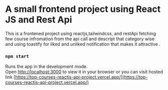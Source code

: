 # A small frontend project using React JS and Rest Api 

This is a frontened project using reactjs,tailwindcss, and restApi fetching few course infromation from the api call and descript that category wise and using toastify for liked and unliked notification that makes it attractive .

### `npm start`

Runs the app in the development mode.\
Open [http://localhost:3000](http://localhost:3000) to view it in your browser or you can visit hosted link [https://top-courses-reactjs-api-project.vercel.app/](https://top-courses-reactjs-api-project.vercel.app/)
